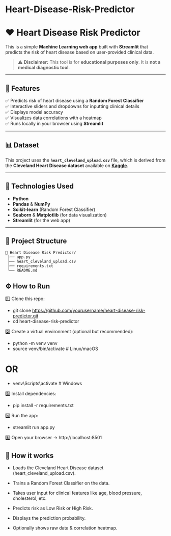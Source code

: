 # Heart-Disease-Risk-Predictor

# ❤️ Heart Disease Risk Predictor

This is a simple **Machine Learning web app** built with **Streamlit** that predicts the risk of heart disease based on user-provided clinical data.

> ⚠️ **Disclaimer:** This tool is for **educational purposes only**. It is **not a medical diagnostic tool**.

---

## 🚀 Features

✅ Predicts risk of heart disease using a **Random Forest Classifier**  
✅ Interactive sliders and dropdowns for inputting clinical details  
✅ Displays model accuracy  
✅ Visualizes data correlations with a heatmap  
✅ Runs locally in your browser using **Streamlit**

---

## 📊 **Dataset**

This project uses the **`heart_cleveland_upload.csv`** file, which is derived from the **Cleveland Heart Disease dataset** available on **[Kaggle](https://www.kaggle.com/datasets/cherngs/heart-disease-cleveland-uci)**.

---

## 🧩 **Technologies Used**

- **Python**
- **Pandas** & **NumPy**
- **Scikit-learn** (Random Forest Classifier)
- **Seaborn** & **Matplotlib** (for data visualization)
- **Streamlit** (for the web app)

---

## 📁 **Project Structure**

```plaintext
📂 Heart Disease Risk Predictor/
 ├── app.py
 ├── heart_cleveland_upload.csv
 ├── requirements.txt
 └── README.md
```

## ⚙️ **How to Run**
1️⃣ Clone this repo:
- git clone https://github.com/yourusername/heart-disease-risk-predictor.git
- cd heart-disease-risk-predictor

2️⃣ Create a virtual environment (optional but recommended):
- python -m venv venv
- source venv/bin/activate  # Linux/macOS
# OR
- venv\Scripts\activate     # Windows

3️⃣ Install dependencies:
- pip install -r requirements.txt

4️⃣ Run the app:
- streamlit run app.py

5️⃣ Open your browser → http://localhost:8501

## 📌 **How it works**
- Loads the Cleveland Heart Disease dataset (heart_cleveland_upload.csv).

- Trains a Random Forest Classifier on the data.

- Takes user input for clinical features like age, blood pressure, cholesterol, etc.

- Predicts risk as Low Risk or High Risk.

- Displays the prediction probability.

- Optionally shows raw data & correlation heatmap.
